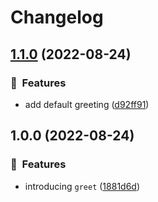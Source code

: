 # Changelog

## [1.1.0](https://github.com/ze-flo/nxrp-demo/compare/greet-v1.0.0...greet-v1.1.0) (2022-08-24)


### :rocket:  Features

* add default greeting ([d92ff91](https://github.com/ze-flo/nxrp-demo/commit/d92ff91e4e1d8785f183796e1a9a1f798fd58e10))

## 1.0.0 (2022-08-24)


### :rocket:  Features

* introducing `greet` ([1881d6d](https://github.com/ze-flo/nxrp-demo/commit/1881d6d648c6a4930e372142eb8dad7beaf5f934))
